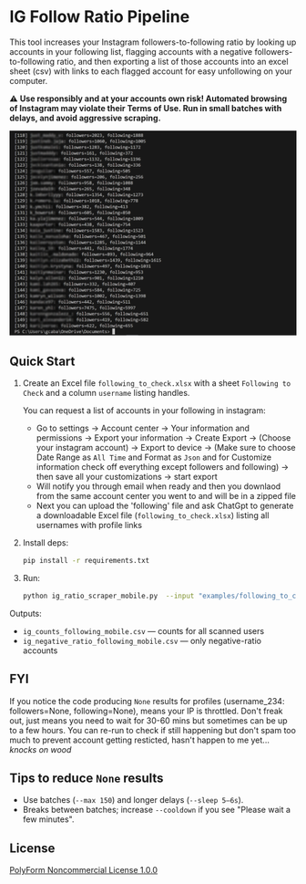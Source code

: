 # IG Follow Ratio Pipeline

This tool increases your Instagram followers-to-following ratio by looking up accounts in your following list, flagging accounts with a negative followers-to-following ratio, and then exporting a list of those accounts into an excel sheet (csv) with links to each flagged account for easy unfollowing on your computer. 

⚠️ **Use responsibly and at your accounts own risk! Automated browsing of Instagram may violate their Terms of Use. Run in small batches with delays, and avoid aggressive scraping.**

![image alt](https://github.com/gcaballero1/IGFollowRatioPipeline/blob/main/Screenshot%20Process.jpg?raw=true)

## Quick Start

1. Create an Excel file `following_to_check.xlsx` with a sheet `Following to Check` and a column `username` listing handles.

   You can request a list of accounts in your following in instagram:
     - Go to settings -> Account center -> Your information and permissions -> Export your information -> Create Export -> (Choose your instagram account) -> Export to device -> (Make sure to choose Date Range as `All Time` and Format as `Json` and for Customize information check off everything except followers and following) -> then save all your customizations -> start export
     - Will notify you through email when ready and then you downlaod from the same account center you went to and will be in a zipped file
     - Next you can upload the 'following' file and ask ChatGpt to generate a downloadable Excel file (`following_to_check.xlsx`) listing all usernames with profile links

2. Install deps:
   ```bash
   pip install -r requirements.txt
   ```
3. Run:
   ```bash
   python ig_ratio_scraper_mobile.py  --input "examples/following_to_check.sample.xlsx"  --sheet "Following to Check"  --out "ig_counts_following_mobile.csv"  --out_negative "ig_negative_ratio_following_mobile.csv"  --sleep 5.0 --max 150 --restart_every 100 --cooldown 120
   ```
   
Outputs:
- `ig_counts_following_mobile.csv` — counts for all scanned users
- `ig_negative_ratio_following_mobile.csv` — only negative-ratio accounts

## FYI
If you notice the code producing `None` results for profiles (username_234: followers=None, following=None), means your IP is throttled. Don't freak out, just means you need to wait for 30-60 mins but sometimes can be up to a few hours. You can re-run to check if still happening but don't spam too much to prevent account getting resticted, hasn't happen to me yet... *knocks on wood*

## Tips to reduce `None` results
- Use batches (`--max 150`) and longer delays (`--sleep 5–6s`).
- Breaks between batches; increase `--cooldown` if you see "Please wait a few minutes".

## License
[PolyForm Noncommercial License 1.0.0](https://github.com/gcaballero1/IGFollowRatioPipeline/blob/605ae76ba0122fdedb13e36d5ac46dd6fefafce0/LICENSE.md)
